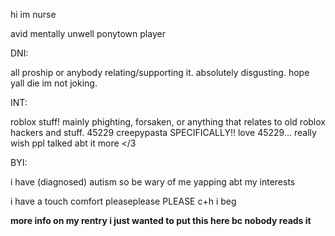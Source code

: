 hi im nurse

avid mentally unwell ponytown player

DNI:

all proship or anybody relating/supporting it. absolutely disgusting. hope yall die im not joking.

INT:

roblox stuff! mainly phighting, forsaken, or anything that relates to old roblox hackers and stuff. 45229 creepypasta SPECIFICALLY!! love 45229... really wish ppl talked abt it more </3

BYI:

i have (diagnosed) autism so be wary of me yapping abt my interests

i have a touch comfort pleaseplease PLEASE c+h i beg

**more info on my rentry i just wanted to put this here bc nobody reads it**
